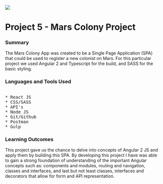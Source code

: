 ![](./src/assets/homepage.png)

# Project 5 - Mars Colony Project

[](https://maxccpage.github.io/New-York-Times-API-/)

### Summary

The Mars Colony App was created to be a Single Page Application (SPA) that could be used to register a new colonist on Mars. For this particular project we used Angular 2 and Typescript for the build, and SASS for the basic styling.

### Languages and Tools Used

<pre> 
* React JS
* CSS/SASS
* API's
* Node JS
* Git/Github
* Postman
* Gulp
</pre>

### Learning Outcomes

This project gave us the chance to delve into concepts of Angular 2 JS and apply them by building this SPA. By developing this project I have was able to gain a strong foundation of understanding of the important Angular concepts such as: components and modules, routing and navigation, classes and interfaces, and last but not least classes, interfaces and decorators that allow for form and API representation.